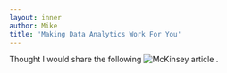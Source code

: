 ```yaml
---
layout: inner
author: Mike
title: 'Making Data Analytics Work For You'
---
```

Thought I would share the following 
![McKinsey article](http://www.mckinsey.com/business-functions/digital-mckinsey/our-insights/making-data-analytics-work-for-you-instead-of-the-other-way-around)
.